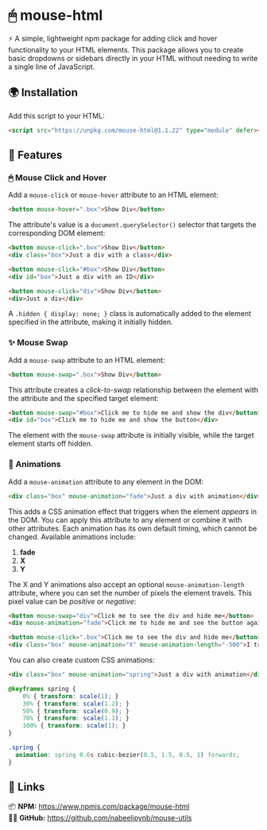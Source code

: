 
# 🖱 mouse-html

⚡ A simple, lightweight npm package for adding click and hover functionality to your HTML elements. This package allows you to create basic dropdowns or sidebars directly in your HTML without needing to write a single line of JavaScript.

## 🌍 Installation

Add this script to your HTML:

```html
<script src="https://unpkg.com/mouse-html@1.1.22" type="module" defer></script>
```

## 🚀 Features

### 🖱 Mouse Click and Hover

Add a `mouse-click` or `mouse-hover` attribute to an HTML element:

```html
<button mouse-hover=".box">Show Div</button>
```

The attribute's value is a `document.querySelector()` selector that targets the corresponding DOM element:

```html
<button mouse-click=".box">Show Div</button>
<div class="box">Just a div with a class</div>
```

```html
<button mouse-click="#box">Show Div</button>
<div id="box">Just a div with an ID</div>
```

```html
<button mouse-click="div">Show Div</button>
<div>Just a div</div>
```

A `.hidden { display: none; }` class is automatically added to the element specified in the attribute, making it initially hidden.

### ✨ Mouse Swap

Add a `mouse-swap` attribute to an HTML element:

```html
<button mouse-swap=".box">Show Div</button>
```

This attribute creates a *click-to-swap* relationship between the element with the attribute and the specified target element:

```html
<button mouse-swap="#box">Click me to hide me and show the div</button>
<div id="box">Click me to hide me and show the button</div>
```

The element with the `mouse-swap` attribute is initially visible, while the target element starts off hidden.

### 🎉 Animations

Add a `mouse-animation` attribute to any element in the DOM:

```html
<div class="box" mouse-animation="fade">Just a div with animation</div>
```

This adds a CSS animation effect that triggers when the element *appears* in the DOM. You can apply this attribute to any element or combine it with other attributes. Each animation has its own default timing, which cannot be changed. Available animations include:

1. **fade**
2. **X**
3. **Y**

The X and Y animations also accept an optional `mouse-animation-length` attribute, where you can set the number of pixels the element travels. This pixel value can be *positive* or *negative*:

```html
<button mouse-swap="div">Click me to see the div and hide me</button>
<div mouse-animation="fade">Click me to hide me and see the button again</div>
```

```html
<button mouse-click=".box">Click me to see the div and hide me</button>
<div class="box" mouse-animation="X" mouse-animation-length="-500">I translate X by -500 pixels</div>
```

You can also create custom CSS animations:

```html
<div class="box" mouse-animation="spring">Just a div with animation</div>
```

```css
@keyframes spring {
    0% { transform: scale(1); }
    30% { transform: scale(1.2); }
    50% { transform: scale(0.9); }
    70% { transform: scale(1.1); }
    100% { transform: scale(1); }
}

.spring {
  animation: spring 0.6s cubic-bezier(0.5, 1.5, 0.5, 1) forwards;
}
```

## 🔗 Links

📦 **NPM:** https://www.npmjs.com/package/mouse-html<br>
🐱‍👤 **GitHub:** https://github.com/nabeelipynb/mouse-utils
